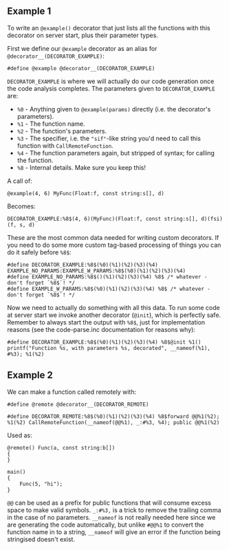## Example 1

To write an `@example()` decorator that just lists all the functions with this decorator on server start, plus their parameter types.

First we define our `@example` decorator as an alias for `@decorator__(DECORATOR_EXAMPLE)`:

```pawn
#define @example @decorator__(DECORATOR_EXAMPLE)
```

`DECORATOR_EXAMPLE` is where we will actually do our code generation once the code analysis completes.  The parameters given to `DECORATOR_EXAMPLE` are:

* `%0` - Anything given to `@example(params)` directly (i.e. the decorator's parameters).
* `%1` - The function name.
* `%2` - The function's parameters.
* `%3` - The specifier, i.e. the `"sif"`-like string you'd need to call this function with `CallRemoteFunction`.
* `%4` - The function parameters again, but stripped of syntax; for calling the function.
* `%8` - Internal details.  Make sure you keep this!

A call of:

```pawn
@example(4, 6) MyFunc(Float:f, const string:s[], d)
```

Becomes:

```pawn
DECORATOR_EXAMPLE:%8$(4, 6)(MyFunc)(Float:f, const string:s[], d)(fsi)(f, s, d)
```

These are the most common data needed for writing custom decorators.  If you need to do some more custom tag-based processing of things you can do it safely before `%8$`:

```pawn
#define DECORATOR_EXAMPLE:%8$(%0)(%1)(%2)(%3)(%4) EXAMPLE_NO_PARAMS:EXAMPLE_W_PARAMS:%8$(%0)(%1)(%2)(%3)(%4)
#define EXAMPLE_NO_PARAMS:%8$()(%1)(%2)(%3)(%4) %8$ /* whatever - don't forget `%8$`! */
#define EXAMPLE_W_PARAMS:%8$(%0)(%1)(%2)(%3)(%4) %8$ /* whatever - don't forget `%8$`! */
```

Now we need to actually do something with all this data.  To run some code at server start we invoke another decorator (`@init`), which is perfectly safe.  Remember to always start the output with `%8$`, just for implementation reasons (see the code-parse.inc documentation for reasons why):

```pawn
#define DECORATOR_EXAMPLE:%8$(%0)(%1)(%2)(%3)(%4) %8$@init %1() printf("Function %s, with parameters %s, decorated", __nameof(%1), #%3); %1(%2)
```

## Example 2

We can make a function called remotely with:

```pawn
#define @remote @decorator__(DECORATOR_REMOTE)

#define DECORATOR_REMOTE:%8$(%0)(%1)(%2)(%3)(%4) %8$forward @@%1(%2); %1(%2) CallRemoteFunction(__nameof(@@%1), _:#%3, %4); public @@%1(%2)
```

Used as:

```pawn
@remote() Func(a, const string:b[])
{
}

main()
{
	Func(5, "hi");
}
```

`@@` can be used as a prefix for public functions that will consume excess space to make valid symbols.  `_:#%3,` is a trick to remove the trailing comma in the case of no parameters.  `__nameof` is not really needed here since we are generating the code automatically, but unlike `#@@%1` to convert the function name in to a string, `__nameof` will give an error if the function being stringised doesn't exist.

